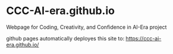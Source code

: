 # CCC-AI-era.github.io
Webpage for Coding, Creativity, and Confidence in AI-Era project

github pages automatically deployes this site to: https://ccc-ai-era.github.io/
